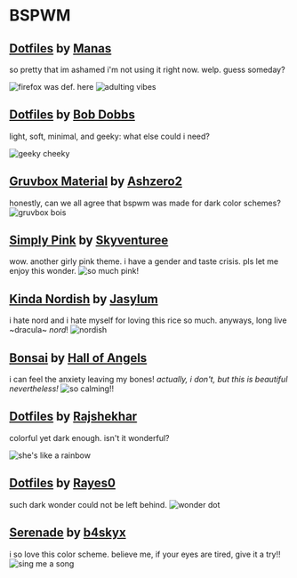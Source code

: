 # BSPWM

## [Dotfiles](https://github.com/Manas140/dotfiles "dotfiles") by [Manas](https://github.com/Manas140 "their profile")
so pretty that im ashamed i'm not using it right now. welp. guess someday?

![firefox was def. here](https://github.com/apolitoo/riceforthewise/blob/main/screeshots/fox.png)
![adulting vibes](https://github.com/apolitoo/riceforthewise/blob/main/screeshots/plants.png)

## [Dotfiles](https://gitlab.com/bob_dobbs/dotfiles/ "dotfiles") by [Bob Dobbs](https://gitlab.com/bob_dobbs "their profile")

light, soft, minimal, and geeky: what else could i need?

![geeky cheeky](https://github.com/apolitoo/riceforthewise/blob/main/screeshots/bobdobbs1.png)

## [Gruvbox Material](https://github.com/ashzero2/dotfiles "dotfiles") by [Ashzero2](https://github.com/ashzero2/ "their profile")

honestly, can we all agree that bspwm was made for dark color schemes?
![gruvbox bois](https://github.com/apolitoo/riceforthewise/blob/main/screeshots/ashzero.png)

## [Simply Pink](https://github.com/skyventuree/dotfiles "dotfiles") by [Skyventuree](https://github.com/skyventuree "their profile")

wow. another girly pink theme. i have a gender and taste crisis. pls  let me enjoy this wonder.
![so much pink!](https://github.com/apolitoo/riceforthewise/blob/main/screeshots/simply.png)

## [Kinda Nordish](https://github.com/Jasylum/dotfiles "dotfiles") by [Jasylum](https://github.com/Jasylum/ "their profile")

i hate nord and i hate myself for loving this rice so much. anyways, long live ~dracula~ *nord*!
![nordish](https://github.com/apolitoo/riceforthewise/blob/main/screeshots/nordish.jpg)

## [Bonsai](https://gitlab.com/Hall-of-Angels/dotfiles "dotfiles") by [Hall of Angels](https://gitlab.com/Hall-of-Angels "their profile")

i can feel the anxiety leaving my bones!
*actually, i don't, but this is beautiful nevertheless!*
![so calming!!](https://github.com/apolitoo/riceforthewise/blob/main/screeshots/bonsai.png)

## [Dotfiles](https://github.com/rajshekhar26/dotfiles "dotfiles") by [Rajshekhar](https://github.com/rajshekhar26 "their profile")

colorful yet dark enough. isn't it wonderful?

![she's like a rainbow](https://github.com/apolitoo/riceforthewise/blob/main/screeshots/color.png)

## [Dotfiles](https://github.com/rayes0/dotfiles) by [Rayes0](https://github.com/rayes0/ "their profile")
such dark wonder could not be left behind.
![wonder dot](https://github.com/apolitoo/riceforthewise/blob/main/screeshots/rayesbspwm.png)

## [Serenade](https://github.com/b4skyx/dotfiles) by [b4skyx](https://github.com/b4skyx "their profile")
i so love this color scheme. believe me, if your eyes are tired, give it a try!!
![sing me a song](https://github.com/apolitoo/riceforthewise/blob/main/screeshots/serenadeb.png)
